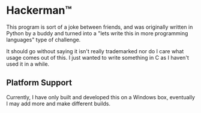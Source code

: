 # Hackerman™
This program is sort of a joke between friends, and was originally written in Python by a buddy and turned into a "lets write this in more programming languages" type of challenge.

It should go without saying it isn't really trademarked nor do I care what usage comes out of this. I just wanted to write something in C as I haven't used it in a while.

## Platform Support
Currently, I have only built and developed this on a Windows box, eventually I may add more and make different builds.